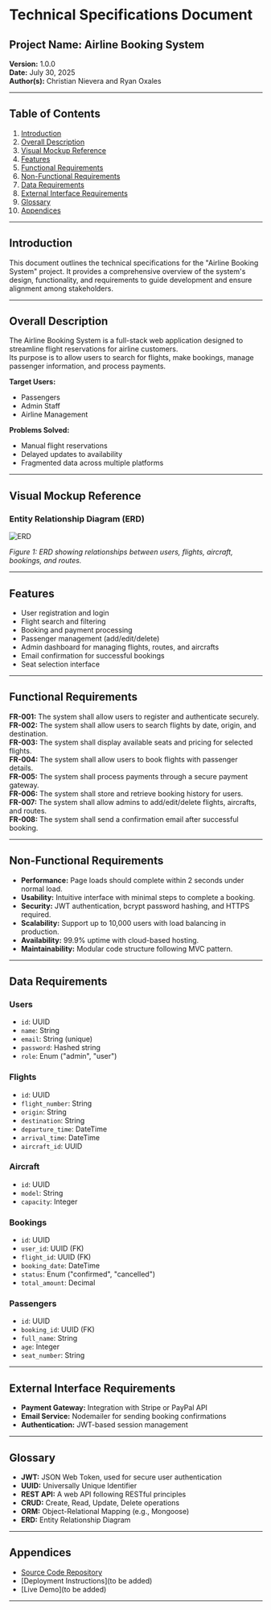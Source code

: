 # Technical Specifications Document

## Project Name: Airline Booking System  
**Version:** 1.0.0  
**Date:** July 30, 2025  
**Author(s):** Christian Nievera and Ryan Oxales  

---

## Table of Contents

1. [Introduction](#introduction)  
2. [Overall Description](#overall-description)  
3. [Visual Mockup Reference](#visual-mockup-reference)  
4. [Features](#features)  
5. [Functional Requirements](#functional-requirements)  
6. [Non-Functional Requirements](#non-functional-requirements)  
7. [Data Requirements](#data-requirements)  
8. [External Interface Requirements](#external-interface-requirements)  
9. [Glossary](#glossary)  
10. [Appendices](#appendices)  

---

## Introduction

This document outlines the technical specifications for the "Airline Booking System" project. It provides a comprehensive overview of the system's design, functionality, and requirements to guide development and ensure alignment among stakeholders.

---

## Overall Description

The Airline Booking System is a full-stack web application designed to streamline flight reservations for airline customers.  
Its purpose is to allow users to search for flights, make bookings, manage passenger information, and process payments.  

**Target Users:**  
- Passengers  
- Admin Staff  
- Airline Management  

**Problems Solved:**  
- Manual flight reservations  
- Delayed updates to availability  
- Fragmented data across multiple platforms  

---

## Visual Mockup Reference

### Entity Relationship Diagram (ERD)

![ERD](https://drive.google.com/uc?export=view&id=1V5g0pUB92cq_z69OPMH1VSaNmNy0bjEu)

*Figure 1: ERD showing relationships between users, flights, aircraft, bookings, and routes.*

---

## Features

- User registration and login  
- Flight search and filtering  
- Booking and payment processing  
- Passenger management (add/edit/delete)  
- Admin dashboard for managing flights, routes, and aircrafts  
- Email confirmation for successful bookings  
- Seat selection interface  

---

## Functional Requirements

**FR-001:** The system shall allow users to register and authenticate securely.  
**FR-002:** The system shall allow users to search flights by date, origin, and destination.  
**FR-003:** The system shall display available seats and pricing for selected flights.  
**FR-004:** The system shall allow users to book flights with passenger details.  
**FR-005:** The system shall process payments through a secure payment gateway.  
**FR-006:** The system shall store and retrieve booking history for users.  
**FR-007:** The system shall allow admins to add/edit/delete flights, aircrafts, and routes.  
**FR-008:** The system shall send a confirmation email after successful booking.  

---

## Non-Functional Requirements

- **Performance:** Page loads should complete within 2 seconds under normal load.  
- **Usability:** Intuitive interface with minimal steps to complete a booking.  
- **Security:** JWT authentication, bcrypt password hashing, and HTTPS required.  
- **Scalability:** Support up to 10,000 users with load balancing in production.  
- **Availability:** 99.9% uptime with cloud-based hosting.  
- **Maintainability:** Modular code structure following MVC pattern.  

---

## Data Requirements

### Users
- `id`: UUID  
- `name`: String  
- `email`: String (unique)  
- `password`: Hashed string  
- `role`: Enum ("admin", "user")  

### Flights
- `id`: UUID  
- `flight_number`: String  
- `origin`: String  
- `destination`: String  
- `departure_time`: DateTime  
- `arrival_time`: DateTime  
- `aircraft_id`: UUID  

### Aircraft
- `id`: UUID  
- `model`: String  
- `capacity`: Integer  

### Bookings
- `id`: UUID  
- `user_id`: UUID (FK)  
- `flight_id`: UUID (FK)  
- `booking_date`: DateTime  
- `status`: Enum ("confirmed", "cancelled")  
- `total_amount`: Decimal  

### Passengers
- `id`: UUID  
- `booking_id`: UUID (FK)  
- `full_name`: String  
- `age`: Integer  
- `seat_number`: String  

---

## External Interface Requirements

- **Payment Gateway:** Integration with Stripe or PayPal API  
- **Email Service:** Nodemailer for sending booking confirmations  
- **Authentication:** JWT-based session management  

---

## Glossary

- **JWT:** JSON Web Token, used for secure user authentication  
- **UUID:** Universally Unique Identifier  
- **REST API:** A web API following RESTful principles  
- **CRUD:** Create, Read, Update, Delete operations  
- **ORM:** Object-Relational Mapping (e.g., Mongoose)  
- **ERD:** Entity Relationship Diagram  

---

## Appendices

- [Source Code Repository](https://github.com/Genoxidal/airline-booking-system)  
- [Deployment Instructions](to be added)  
- [Live Demo](to be added)

---

